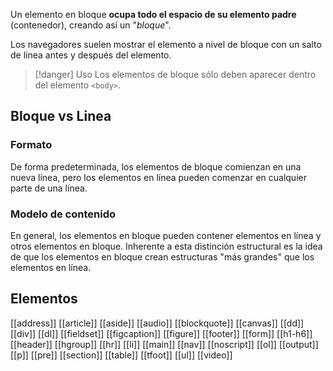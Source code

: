 Un elemento en bloque **ocupa todo el espacio de su elemento padre** (contenedor), creando así un "*bloque*".

Los navegadores suelen mostrar el elemento a nivel de bloque con un salto de línea antes y después del elemento.

> [!danger] Uso
> Los elementos de bloque sólo deben aparecer dentro del elemento `<body>`.

## Bloque vs Linea

### Formato

De forma predeterminada, los elementos de bloque comienzan en una nueva línea, pero los elementos en línea pueden comenzar en cualquier parte de una línea.

### Modelo de contenido

En general, los elementos en bloque pueden contener elementos en línea y otros elementos en bloque. Inherente a esta distinción estructural es la idea de que los elementos en bloque crean estructuras "más grandes" que los elementos en línea.

## Elementos

[[address]]
[[article]]
[[aside]]
[[audio]]
[[blockquote]]
[[canvas]]
[[dd]]
[[div]]
[[dl]]
[[fieldset]]
[[figcaption]]
[[figure]]
[[footer]]
[[form]]
[[h1-h6]]
[[header]]
[[hgroup]]
[[hr]]
[[li]]
[[main]]
[[nav]]
[[noscript]]
[[ol]]
[[output]]
[[p]]
[[pre]]
[[section]]
[[table]]
[[tfoot]]
[[ul]]
[[video]]